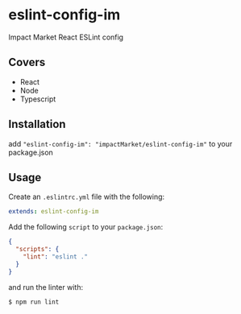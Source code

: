 # eslint-config-im

Impact Market React ESLint config

## Covers
- React
- Node
- Typescript


## Installation

add `"eslint-config-im": "impactMarket/eslint-config-im"` to your package.json

## Usage

Create an `.eslintrc.yml` file with the following:

```yaml
extends: eslint-config-im
```

Add the following `script` to your `package.json`:

```json
{
  "scripts": {
    "lint": "eslint ."
  }
}
```

and run the linter with:

```sh
$ npm run lint
```